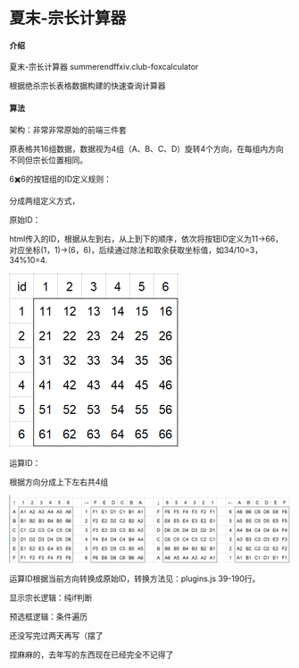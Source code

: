 # 夏末-宗长计算器

#### 介绍
夏末-宗长计算器 summerendffxiv.club-foxcalculator

根据绝杀宗长表格数据构建的快速查询计算器

#### 算法

架构：非常非常原始的前端三件套

原表格共16组数据，数据视为4组（A、B、C、D）旋转4个方向，在每组内方向不同但宗长位置相同。

6✖️6的按钮组的ID定义规则：

分成两组定义方式，

原始ID：

html传入的ID，根据从左到右，从上到下的顺序，依次将按钮ID定义为11->66，对应坐标(1，1)->(6，6)，后续通过除法和取余获取坐标值，如34/10=3，34%10=4.

![输入图片说明](md/buttonID.png)

运算ID：

根据方向分成上下左右共4组

![输入图片说明](md/sw_.png)

运算ID根据当前方向转换成原始ID，转换方法见：plugins.js 39-190行。


显示宗长逻辑：纯if判断

预选框逻辑：条件遍历




还没写完过两天再写（摆了

捏麻麻的，去年写的东西现在已经完全不记得了
